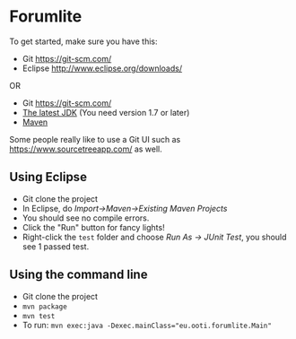 Forumlite
=========

To get started, make sure you have this:

* Git <https://git-scm.com/>
* Eclipse <http://www.eclipse.org/downloads/>

OR

* Git <https://git-scm.com/>
* [The latest JDK](http://www.oracle.com/technetwork/java/javase/downloads/jdk8-downloads-2133151.html) (You need version 1.7 or later)
* [Maven](https://maven.apache.org/install.html)

Some people really like to use a Git UI such as <https://www.sourcetreeapp.com/> as well. 

Using Eclipse
-------------

* Git clone the project
* In Eclipse, do *Import->Maven->Existing Maven Projects*
* You should see no compile errors.
* Click the "Run" button for fancy lights!
* Right-click the `test` folder and choose *Run As -> JUnit Test*, you should see 1 passed test.

Using the command line
----------------------

* Git clone the project
* `mvn package`
* `mvn test`
* To run: `mvn exec:java -Dexec.mainClass="eu.ooti.forumlite.Main"`